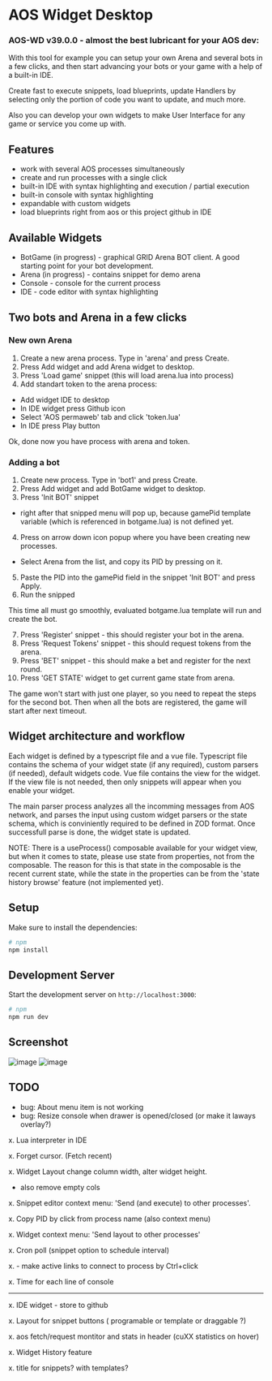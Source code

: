 # AOS Widget Desktop

### AOS-WD v39.0.0 - almost the best lubricant for your AOS dev:

With this tool for example you can setup your own Arena and several bots in a few clicks,
and then start advancing your bots or your game with a help of a built-in IDE.

Create fast to execute snippets, load blueprints, update Handlers by selecting only
the portion of code you want to update, and much more.

Also you can develop your own widgets to make User Interface for any game or service you come up with.

## Features

- work with several AOS processes simultaneously
- create and run processes with a single click
- built-in IDE with syntax highlighting and execution / partial execution
- built-in console with syntax highlighting
- expandable with custom widgets
- load blueprints right from aos or this project github in IDE

## Available Widgets

- BotGame (in progress) - graphical GRID Arena BOT client. A good starting point for your bot development.
- Arena (in progress) - contains snippet for demo arena
- Console - console for the current process
- IDE - code editor with syntax highlighting


## Two bots and Arena in a few clicks

### New own Arena

1. Create a new arena process. Type in 'arena' and press Create.
2. Press Add widget and add Arena widget to desktop.
3. Press 'Load game' snippet (this will load arena.lua into process)
4. Add standart token to the arena process:
 - Add widget IDE to desktop
 - In IDE widget press Github icon
 - Select 'AOS permaweb' tab and click 'token.lua'
 - In IDE press Play button

Ok, done now you have process with arena and token.

### Adding a bot

1. Create new process. Type in 'bot1' and press Create.
2. Press Add widget and add BotGame widget to desktop.
3. Press 'Init BOT' snippet
 - right after that snipped menu will pop up, because gamePid template variable
 (which is referenced in botgame.lua) is not defined yet.
4. Press on arrow down icon popup where you have been creating new processes.
 - Select Arena from the list, and copy its PID by pressing on it.
5. Paste the PID into the gamePid field in the snippet 'Init BOT' and press Apply.
6. Run the snipped

This time all must go smoothly, evaluated botgame.lua template will run and create the bot.

7. Press 'Register' snippet - this should register your bot in the arena.
8. Press 'Request Tokens' snippet - this should request tokens from the arena.
9. Press 'BET' snippet - this should make a bet and register for the next round.
10. Press 'GET STATE' widget to get current game state from arena.

The game won't start with just one player, so you need to repeat the steps for the second bot.
Then when all the bots are registered, the game will start after next timeout.

## Widget architecture and workflow

Each widget is defined by a typescript file and a vue file. Typescript file contains the
schema of your widget state (if any required), custom parsers (if needed), default widgets code. Vue file contains the view for the widget. If the view file is not needed, then only snippets will
appear when you enable your widget.

The main parser process analyzes all the incomming messages from AOS network,
and parses the input using custom widget parsers or the state schema, which is conviniently
required to be defined in ZOD format. Once successfull parse is done, the widget state is updated.

NOTE: There is a useProcess() composable available for your widget view, but when it comes to
state, please use state from properties, not from the composable. The reason for this is
that state in the composable is the recent current state, while the state in the properties
can be from the 'state history browse' feature (not implemented yet).


## Setup

Make sure to install the dependencies:

```bash
# npm
npm install
```

## Development Server

Start the development server on `http://localhost:3000`:

```bash
# npm
npm run dev
```

## Screenshot

![image](https://github.com/tsol/aos-wd/assets/1220139/fe73990a-0969-46d6-b596-f9947863704a)
![image](https://github.com/tsol/aos-wd/assets/1220139/84c9ae8f-5f42-4b4e-801e-28d63d8eec62)


## TODO

- bug: About menu item is not working
- bug: Resize console when drawer is opened/closed (or make it laways overlay?)

x. Lua interpreter in IDE

x. Forget cursor. (Fetch recent)

x. Widget Layout change column width, alter widget height.
 - also remove empty cols

x. Snippet editor context menu: 'Send (and execute) to other processes'. 

x. Copy PID by click from process name (also context menu)

x. Widget context menu: 'Send layout to other processes'

x. Cron poll (snippet option to schedule interval)

x. - make active links to connect to process by Ctrl+click

x. Time for each line of console


---

x. IDE widget - store to github

x. Layout for snippet buttons ( programable or template or draggable ?)

x. aos fetch/request montitor and stats in header (cuXX statistics on hover)

x. Widget History feature

x. title for snippets? with templates?



